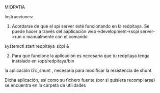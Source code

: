 MIOPATIA

Instrucciones:
1) Acordarse de que el spi server esté funcionando en la redpitaya. Se puede hacer a través del aaplicación web->development->scpi server->run o manualmente con el comando

systemctl start redpitaya_scpi &

2) Para que funcione la aplicación es necesario que tu redpitaya tenga instalado en 
/opt/redpitaya/bin

la aplicación i2c_shunt , necesaria para modificar la resistencia de shunt.

Dicha aplicación, así como su fichero fuente (por si quisiera recompilarse) se encuentra en la carpeta de utilidades
